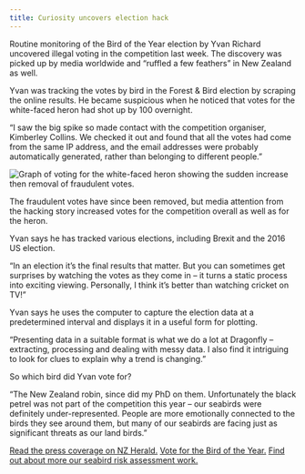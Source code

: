 ```yaml
---
title: Curiosity uncovers election hack
---
```

Routine monitoring of the Bird of the Year election by Yvan Richard uncovered
illegal voting in the competition last week. The discovery was picked up by
media worldwide and “ruffled a few feathers” in New Zealand as well.

<!--more-->

Yvan was tracking the votes by bird in the Forest & Bird election by scraping
the online results. He became suspicious when he noticed that votes for the
white-faced heron had shot up by 100 overnight.

“I saw the big spike so made contact with the competition organiser, Kimberley
Collins. We checked it out and found that all the votes had come from the same
IP address, and the email addresses were probably automatically generated, rather
than belonging to different people.”

![Graph of voting for the white-faced heron showing the sudden increase then removal of fraudulent votes.](/news/2017-10-15-boty-hack/white-faced-heron-votes.jpg)

The fraudulent votes have since been removed, but media attention from the
hacking story increased votes for the competition overall as well as for the
heron.

Yvan says he has tracked various elections, including Brexit and the 2016 US
election.

“In an election it’s the final results that matter. But you can sometimes get
surprises by watching the votes as they come in – it turns a static
process into exciting viewing. Personally, I think it’s better than watching
cricket on TV!”

Yvan says he uses the computer to capture the election data at a predetermined
interval and displays it in a useful form for plotting.

“Presenting data in a suitable format is what we do a lot at Dragonfly –
extracting, processing and dealing with messy data. I also find it intriguing to
look for clues to explain why a trend is changing.”

So which bird did Yvan vote for?

“The New Zealand robin, since did my PhD on them. Unfortunately the black petrel
was not part of the competition this year – our seabirds were definitely
under-represented. People are more emotionally connected to the birds they see
around them, but many of our seabirds are facing just as significant threats as
our land birds.”

[Read the press coverage on NZ Herald.](http://www.nzherald.co.nz/nz/news/article.cfm?c_id=1&objectid=11931731)
[Vote for the Bird of the Year.](https://www.birdoftheyear.org.nz/)
[Find out about more our seabird risk assessment work.](https://www.dragonfly.co.nz/work/seabird-risk.html)

